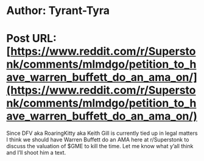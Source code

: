 # Author: Tyrant-Tyra
# Post URL: [https://www.reddit.com/r/Superstonk/comments/mlmdgo/petition_to_have_warren_buffett_do_an_ama_on/](https://www.reddit.com/r/Superstonk/comments/mlmdgo/petition_to_have_warren_buffett_do_an_ama_on/)


Since DFV aka RoaringKitty aka Keith Gill is currently tied up in legal matters I think we should have Warren Buffett do an AMA here at r/Superstonk to discuss the valuation of $GME to kill the time. Let me know what y’all think and I’ll shoot him a text.